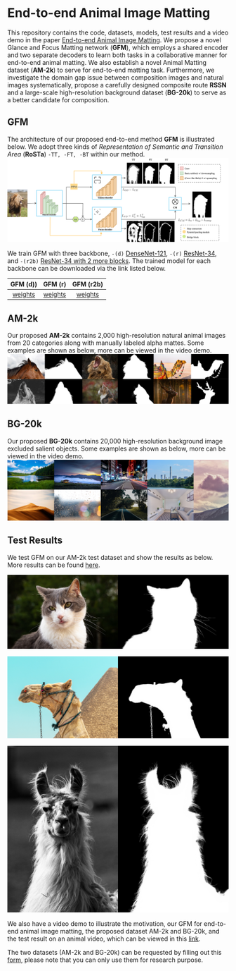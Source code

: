 <!-- # animal-matting -->
# End-to-end Animal Image Matting
<!-- by
Author 1,
Author 2,
etc -->

<!-- ## Introduction -->
This repository contains the code, datasets, models, test results and a video demo in the paper [End-to-end Animal Image Matting](). We propose a novel Glance and Focus Matting network (<strong>GFM</strong>), which employs a shared encoder and two separate decoders to learn both tasks in a collaborative manner for end-to-end animal matting. We also establish a novel Animal Matting dataset (<strong>AM-2k</strong>) to serve for end-to-end matting task. Furthermore, we investigate the domain gap issue between composition images and natural images systematically, propose a carefully designed composite route <strong>RSSN</strong> and a large-scale high-resolution background dataset (<strong>BG-20k</strong>) to serve as a better candidate for composition. 


## GFM
The architecture of our proposed end-to-end method <strong>GFM</strong> is illustrated below. We adopt three kinds of <em>Representation of Semantic and Transition Area</em> (<strong>RoSTa</strong>) `-TT, -FT, -BT` within our method. 
![](demo/gfm.png)

We train GFM with three backbone, `-(d)` [DenseNet-121](), `-(r)` [ResNet-34](), and `-(r2b)` [ResNet-34 with 2 more blocks](). The trained model for each backbone can be downloaded via the link listed below.

| GFM (d)) | GFM (r) | GFM (r2b)|
| :----:| :----: | :----: |
|    [weights]()   | [weights]()  |   [weights]() |

## AM-2k
Our proposed <strong>AM-2k</strong> contains 2,000 high-resolution natural animal images from 20 categories along with manually labeled alpha mattes. Some examples are shown as below, more can be viewed in the video demo.
![](demo/am2k_small.png)

## BG-20k
Our proposed <strong>BG-20k</strong> contains 20,000 high-resolution background image excluded salient objects. Some examples are shown as below, more can be viewed in the video demo.
![](demo/bg20k.jpg)

## Test Results

We test GFM on our AM-2k test dataset and show the results as below. More results can be found [here](https://github.com/JizhiziLi/animal-matting/demo/).

<img src="demo/sample3.jpg" width="50%"><img src="demo/sample3.png" width="50%">

<img src="demo/sample1.jpg" width="50%"><img src="demo/sample1.png" width="50%">

<img src="demo/sample2.jpg" width="50%"><img src="demo/sample2.png" width="50%">


We also have a video demo to illustrate the motivation, our GFM for end-to-end animal image matting, the proposed dataset AM-2k and BG-20k, and the test result on an animal video, which can be viewed in this [link](https://drive.google.com/file/d/1-NyeclNim9jAehrxGrbK_1PbFTgDZH5S/view?usp=sharing).

The two datasets (AM-2k and BG-20k) can be requested by filling out this [form](), please note that you can only use them for research purpose. 




